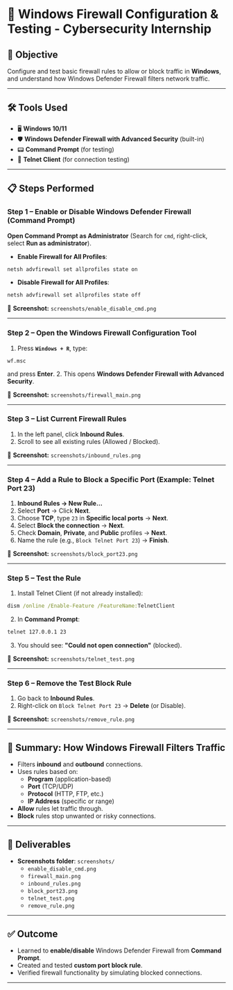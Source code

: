 # 🔐 Windows Firewall Configuration & Testing - Cybersecurity Internship

## 🎯 Objective
Configure and test basic firewall rules to allow or block traffic in **Windows**, and understand how Windows Defender Firewall filters network traffic.

---

## 🛠 Tools Used
- 🖥️ **Windows 10/11**
- 🛡️ **Windows Defender Firewall with Advanced Security** (built-in)
- 📟 **Command Prompt** (for testing)
- 🔌 **Telnet Client** (for connection testing)

---

## 📋 Steps Performed

### **Step 1 – Enable or Disable Windows Defender Firewall (Command Prompt)**

**Open Command Prompt as Administrator** (Search for `cmd`, right-click, select **Run as administrator**).

- **Enable Firewall for All Profiles**:
```cmd
netsh advfirewall set allprofiles state on
```

- **Disable Firewall for All Profiles**:
```cmd
netsh advfirewall set allprofiles state off
```

📸 **Screenshot:** `screenshots/enable_disable_cmd.png`

---

### **Step 2 – Open the Windows Firewall Configuration Tool**
1. Press **`Windows + R`**, type:
```
wf.msc
```
and press **Enter**.
2. This opens **Windows Defender Firewall with Advanced Security**.

📸 **Screenshot:** `screenshots/firewall_main.png`

---

### **Step 3 – List Current Firewall Rules**
1. In the left panel, click **Inbound Rules**.
2. Scroll to see all existing rules (Allowed / Blocked).

📸 **Screenshot:** `screenshots/inbound_rules.png`

---

### **Step 4 – Add a Rule to Block a Specific Port (Example: Telnet Port 23)**
1. **Inbound Rules → New Rule…**
2. Select **Port** → Click **Next**.
3. Choose **TCP**, type `23` in **Specific local ports** → **Next**.
4. Select **Block the connection** → **Next**.
5. Check **Domain**, **Private**, and **Public** profiles → **Next**.
6. Name the rule (e.g., `Block Telnet Port 23`) → **Finish**.

📸 **Screenshot:** `screenshots/block_port23.png`

---

### **Step 5 – Test the Rule**
1. Install Telnet Client (if not already installed):
```cmd
dism /online /Enable-Feature /FeatureName:TelnetClient
```
2. In **Command Prompt**:
```cmd
telnet 127.0.0.1 23
```
3. You should see: **"Could not open connection"** (blocked).

📸 **Screenshot:** `screenshots/telnet_test.png`

---

### **Step 6 – Remove the Test Block Rule**
1. Go back to **Inbound Rules**.
2. Right-click on `Block Telnet Port 23` → **Delete** (or Disable).

📸 **Screenshot:** `screenshots/remove_rule.png`

---

## 📜 Summary: How Windows Firewall Filters Traffic
- Filters **inbound** and **outbound** connections.
- Uses rules based on:
  - **Program** (application-based)
  - **Port** (TCP/UDP)
  - **Protocol** (HTTP, FTP, etc.)
  - **IP Address** (specific or range)
- **Allow** rules let traffic through.
- **Block** rules stop unwanted or risky connections.

---

## 📂 Deliverables
- **Screenshots folder**: `screenshots/`
  - `enable_disable_cmd.png`
  - `firewall_main.png`
  - `inbound_rules.png`
  - `block_port23.png`
  - `telnet_test.png`
  - `remove_rule.png`


---

## ✅ Outcome
- Learned to **enable/disable** Windows Defender Firewall from **Command Prompt**.
- Created and tested **custom port block rule**.
- Verified firewall functionality by simulating blocked connections.


---
